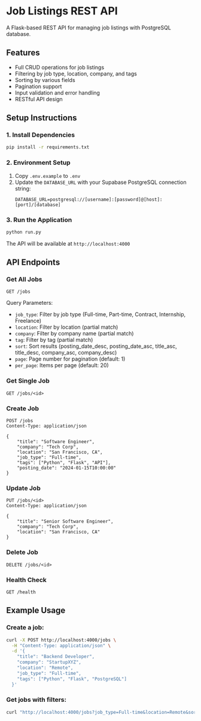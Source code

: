 # Job Listings REST API

A Flask-based REST API for managing job listings with PostgreSQL database.

## Features

- Full CRUD operations for job listings
- Filtering by job type, location, company, and tags
- Sorting by various fields
- Pagination support
- Input validation and error handling
- RESTful API design

## Setup Instructions

### 1. Install Dependencies
```bash
pip install -r requirements.txt
```

### 2. Environment Setup
1. Copy `.env.example` to `.env`
2. Update the `DATABASE_URL` with your Supabase PostgreSQL connection string:
   ```
   DATABASE_URL=postgresql://[username]:[password]@[host]:[port]/[database]
   ```

### 3. Run the Application
```bash
python run.py
```

The API will be available at `http://localhost:4000`

## API Endpoints

### Get All Jobs
```
GET /jobs
```

Query Parameters:
- `job_type`: Filter by job type (Full-time, Part-time, Contract, Internship, Freelance)
- `location`: Filter by location (partial match)
- `company`: Filter by company name (partial match)
- `tag`: Filter by tag (partial match)
- `sort`: Sort results (posting_date_desc, posting_date_asc, title_asc, title_desc, company_asc, company_desc)
- `page`: Page number for pagination (default: 1)
- `per_page`: Items per page (default: 20)

### Get Single Job
```
GET /jobs/<id>
```

### Create Job
```
POST /jobs
Content-Type: application/json

{
    "title": "Software Engineer",
    "company": "Tech Corp",
    "location": "San Francisco, CA",
    "job_type": "Full-time",
    "tags": ["Python", "Flask", "API"],
    "posting_date": "2024-01-15T10:00:00"
}
```

### Update Job
```
PUT /jobs/<id>
Content-Type: application/json

{
    "title": "Senior Software Engineer",
    "company": "Tech Corp",
    "location": "San Francisco, CA"
}
```

### Delete Job
```
DELETE /jobs/<id>
```

### Health Check
```
GET /health
```

## Example Usage

### Create a job:
```bash
curl -X POST http://localhost:4000/jobs \
  -H "Content-Type: application/json" \
  -d '{
    "title": "Backend Developer",
    "company": "StartupXYZ",
    "location": "Remote",
    "job_type": "Full-time",
    "tags": ["Python", "Flask", "PostgreSQL"]
  }'
```

### Get jobs with filters:
```bash
curl "http://localhost:4000/jobs?job_type=Full-time&location=Remote&sort=posting_date_desc"
```